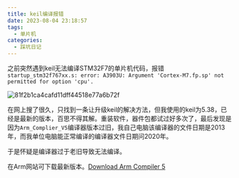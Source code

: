 ```yaml
---
title: keil编译报错
date: 2023-08-04 23:18:57
tags:
  - 单片机
categories:
  - 踩坑日记
---
```


之前突然遇到keil无法编译STM32F7的单片机代码，报错`startup_stm32f767xx.s: error: A3903U: Argument 'Cortex-M7.fp.sp' not permitted for option 'cpu'.`

![81f2b1ca4cafd11dff44518e77a6b72f](https://fastly.jsdelivr.net/gh/vampire610/PicGo/Blog-PIC/20230804232539.png)

在网上搜了很久，只找到一条让升级keil的解决方法，但我使用的keil为5.38，已经是最新的版本，百思不得其解。重装软件，器件包都试过好多次了，最后发现是因为`Arm_Complier_V5`编译器版本过旧，我自己电脑该编译器的文件日期是2013年，而我单位电脑能正常编译的编译器文件日期问2020年。

于是怀疑是编译器过于老旧导致无法编译。

在Arm网站可下载最新版本。[Download Arm Compiler 5](https://developer.arm.com/documentation/ka005184/latest)
